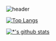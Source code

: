 ![header](https://capsule-render.vercel.app/api?type=slice&color=gradient&height=250&section=header&text=ChangHyen%20Yun&fontSize=90&animation=twinkling&fontColor=f5f6f7&fontAlignY=38&desc=%20&descAlignY=62&descAlign=62)

[![Top Langs](https://github-readme-stats.vercel.app/api/top-langs/?username=salgilbarana)](https://github.com/salgilbarana/github-readme-stats)

[![*'s github stats](https://github-readme-stats.vercel.app/api?username=salgilbarana&show_icons=true&theme=tokyonight)](https://github.com/salgilbarana/github-readme-stats)

